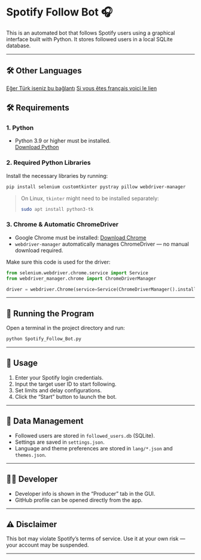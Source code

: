 
# Spotify Follow Bot 🎧

This is an automated bot that follows Spotify users using a graphical interface built with Python. It stores followed users in a local SQLite database.

---
## 🛠 Other Languages
[Eğer Türk iseniz bu bağlantı](https://github.com/selampak/spotify-follow-bot/blob/main/README_TR.md)
[Si vous êtes français voici le lien](https://github.com/selampak/spotify-follow-bot/blob/main/README_FR.md)

## 🛠 Requirements

### 1. Python
- Python 3.9 or higher must be installed.  
[Download Python](https://www.python.org/downloads/)

### 2. Required Python Libraries

Install the necessary libraries by running:

```bash
pip install selenium customtkinter pystray pillow webdriver-manager
```

> On Linux, `tkinter` might need to be installed separately:
> ```bash
> sudo apt install python3-tk
> ```

### 3. Chrome & Automatic ChromeDriver

- Google Chrome must be installed: [Download Chrome](https://www.google.com/chrome/)
- `webdriver-manager` automatically manages ChromeDriver — no manual download required.

Make sure this code is used for the driver:

```python
from selenium.webdriver.chrome.service import Service
from webdriver_manager.chrome import ChromeDriverManager

driver = webdriver.Chrome(service=Service(ChromeDriverManager().install()))
```

---

## 🚀 Running the Program

Open a terminal in the project directory and run:

```bash
python Spotify_Follow_Bot.py
```

---

## 🧾 Usage

1. Enter your Spotify login credentials.
2. Input the target user ID to start following.
3. Set limits and delay configurations.
4. Click the “Start” button to launch the bot.

---

## 💾 Data Management

- Followed users are stored in `followed_users.db` (SQLite).
- Settings are saved in `settings.json`.
- Language and theme preferences are stored in `lang/*.json` and `themes.json`.

---

## 👨‍💻 Developer

- Developer info is shown in the “Producer” tab in the GUI.
- GitHub profile can be opened directly from the app.

---

## ⚠️ Disclaimer

This bot may violate Spotify’s terms of service. Use it at your own risk — your account may be suspended.

---
